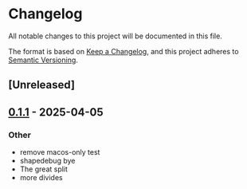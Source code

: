 # Changelog

All notable changes to this project will be documented in this file.

The format is based on [Keep a Changelog](https://keepachangelog.com/en/1.0.0/),
and this project adheres to [Semantic Versioning](https://semver.org/spec/v2.0.0.html).

## [Unreleased]

## [0.1.1](https://github.com/facet-rs/facet/releases/tag/facet-types-v0.1.1) - 2025-04-05

### Other

- remove macos-only test
- shapedebug bye
- The great split
- more divides
